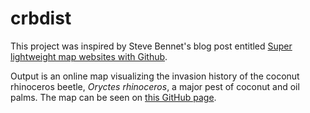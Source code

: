# crbdist

This project was inspired by Steve Bennet's blog post entitled [Super lightweight map websites with Github](https://stevebennett.me/2014/02/13/super-lightweight-map-websites/).

Output is an online map visualizing the invasion history of the coconut rhinoceros beetle, *Oryctes rhinoceros*, a major pest of coconut and oil palms. The map can be seen on [this GitHub page](http://aubreymoore.github.io/crbdist/mymap.html).

